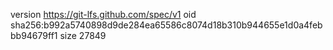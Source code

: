 version https://git-lfs.github.com/spec/v1
oid sha256:b992a5740898d9de284ea65586c8074d18b310b944655e1d0a4febbb94679ff1
size 27849

